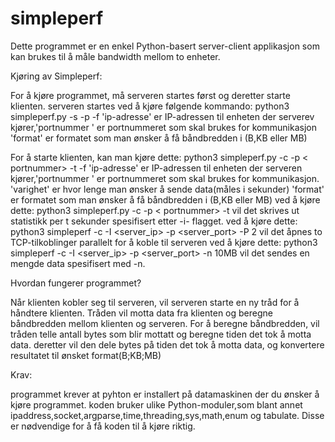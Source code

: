 # simpleperf
Dette programmet er en enkel Python-basert server-client applikasjon som kan brukes til å måle bandwidth mellom to enheter.

Kjøring av Simpleperf:

For å kjøre programmet, må serveren startes først og deretter starte klienten. serveren startes ved å kjøre følgende kommando:
python3 simpleperf.py -s <ip-adresse> -p <portnummer> -f <format>
'ip-adresse' er IP-adressen til enheten der serverev kjører,'portnummer ' er portnummeret som skal brukes for kommunikasjon 
'format' er formatet som man ønsker å få båndbredden i (B,KB eller MB)

For å starte klienten, kan man kjøre dette:
python3 simpleperf.py -c <ip-adresse> -p < portnummer> -t <varighet> -f <format>
'ip-adresse' er IP-adressen til enheten der serveren kjører,'portnummer ' er portnummeret som skal brukes for kommunikasjon.
'varighet' er hvor lenge man ønsker å sende data(måles i sekunder)
'format' er formatet som man ønsker å få båndbredden i (B,KB eller MB)
ved å kjøre dette: python3 simpleperf.py -c <ip-adresse> -p < portnummer> -t  vil det skrives ut statistikk per t sekunder spesifisert etter -i- flagget.
ved å kjøre dette: python3 simpleperf -c -I <server_ip> -p <server_port> -P 2   vil det åpnes to TCP-tilkoblinger parallelt for å koble til serveren
ved å kjøre dette: python3 simpleperf -c -I <server_ip> -p <server_port> -n 10MB vil det sendes en mengde data spesifisert med -n.


Hvordan fungerer programmet?

Når klienten kobler seg til serveren, vil serveren starte en ny tråd for å håndtere klienten. Tråden vil motta data fra klienten og beregne båndbredden mellom klienten og serveren.
For å beregne båndbredden, vil tråden telle antall bytes som blir mottatt og beregne tiden det tok å motta data. deretter vil den dele bytes på tiden det tok å motta data, og konvertere resultatet til ønsket format(B;KB;MB)

Krav:

programmet krever at pyhton er installert på datamaskinen der du ønsker å kjøre programmet. koden bruker ulike Python-moduler,som blant annet ipaddress,socket,argparse,time,threading,sys,math,enum og tabulate. Disse er nødvendige for å få koden til å kjøre riktig.